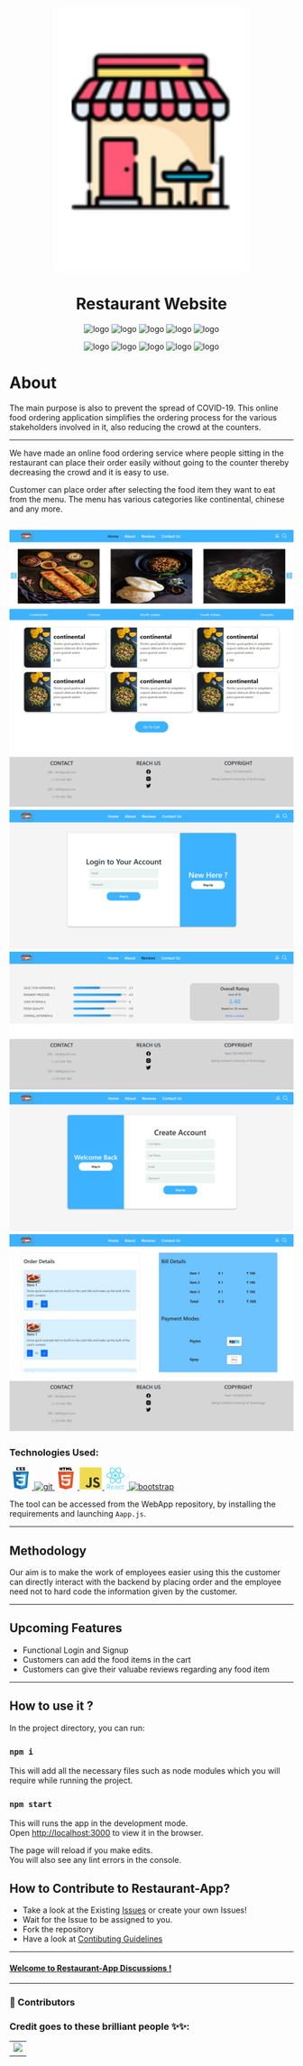 <p align="center">
  <img src="./src/components/logo.png" width="350" title="logo">
</p>

<h1 align="center">Restaurant Website</h1>

<p align="center">
  <img src="https://img.shields.io/github/issues/wizbeans/Restaurant-App" title="logo">
  <img src="https://img.shields.io/github/issues-pr/wizbeans/Restaurant-App" title="logo">
  <img src="https://img.shields.io/github/forks/wizbeans/Restaurant-App" title="logo">
  <img src="https://img.shields.io/github/stars/wizbeans/Restaurant-App" title="logo">
  <img src="https://img.shields.io/github/license/wizbeans/Restaurant-App" title="logo">
</p>

<p align="center">
  <img src="https://forthebadge.com/images/badges/check-it-out.svg" title="logo">
  <img src="https://forthebadge.com/images/badges/built-with-love.svg" title="logo">
  <img src="https://forthebadge.com/images/badges/built-by-developers.svg" title="logo">
  <img src="https://forthebadge.com/images/badges/open-source.svg" title="logo">
  <img src="https://forthebadge.com/images/badges/uses-git.svg" title="logo">
</p>


# About

The main purpose is also to prevent the spread of COVID-19. This online food ordering application simplifies the ordering process for the various stakeholders involved in it, also reducing the crowd at the counters.

---

We have made an online food ordering service where people sitting in the restaurant can place their order easily without going to the counter thereby decreasing the crowd and it is easy to use.

Customer can place order after selecting the food item they want to eat from the menu.
The menu has various categories like continental, chinese and any more.

![image](./src/img/home.png)
![image](./src/img/login.png)
![image](./src/img/reviews.png)
![image](./src/img/signup.png)
![image](./src/img/cart.png)
---
<h3 align="left">Technologies Used:</h3>
<p align="left"> 
<a href="https://www.w3schools.com/css/" target="_blank" rel="noreferrer"> <img src="https://raw.githubusercontent.com/devicons/devicon/master/icons/css3/css3-original-wordmark.svg" alt="css3" width="40" height="40"/> </a> 
<a href="https://git-scm.com/" target="_blank" rel="noreferrer"> <img src="https://www.vectorlogo.zone/logos/git-scm/git-scm-icon.svg" alt="git" width="40" height="40"/> </a> 
<a href="https://www.w3.org/html/" target="_blank" rel="noreferrer"> <img src="https://raw.githubusercontent.com/devicons/devicon/master/icons/html5/html5-original-wordmark.svg" alt="html5" width="40" height="40"/> </a> 
<a href="https://developer.mozilla.org/en-US/docs/Web/JavaScript" target="_blank" rel="noreferrer"> <img src="https://raw.githubusercontent.com/devicons/devicon/master/icons/javascript/javascript-original.svg" alt="javascript" width="40" height="40"/> </a> 
<a href="https://reactjs.org/" target="_blank" rel="noreferrer"> <img src="https://raw.githubusercontent.com/devicons/devicon/master/icons/react/react-original-wordmark.svg" alt="react" width="40" height="40"/> </a>
<a href="https://getbootstrap.com/" target="_blank" rel="noreferrer"> <img src="https://e7.pngegg.com/pngimages/168/618/png-clipart-responsive-web-design-web-development-bootstrap-cascading-style-sheets-web-browser-world-wide-web-purple-web-design.png" alt="bootstrap" width="40" height="40"/> </a> </p>

The tool can be accessed from the WebApp repository, by installing the requirements and launching `Aapp.js`.


---

## Methodology

Our aim is to make the work of employees easier using this the customer can directly interact with the backend by placing order and the employee need not to hard code the information given by the customer.

---

## Upcoming Features
* Functional Login and Signup
* Customers can add the food items in the cart 
* Customers can give their valuabe reviews regarding any food item

---

## How to use it ?

In the project directory, you can run:

### `npm i`
This will add all the necessary files such as node modules which you will require while running the project.

### `npm start`

This will runs the app in the development mode.\
Open [http://localhost:3000](http://localhost:3000) to view it in the browser.

The page will reload if you make edits.\
You will also see any lint errors in the console.

## How to Contribute to Restaurant-App?

- Take a look at the Existing [Issues](https://github.com/wizbeans/Restaurant-App/issues) or create your own Issues!
- Wait for the Issue to be assigned to you.
- Fork the repository
- Have a look at [Contibuting Guidelines](https://github.com/wizbeans/Restaurant-App/blob/main/CONTRIBUTING.md)

---

#### [Welcome to Restaurant-App Discussions !]()

---
<div>

### 🌟 Contributors

### Credit goes to these brilliant people ✨✨:

<table>
	<tr>
		<td>
			<a href="https://github.com/wizbeans/Restaurant-App/graphs/contributors">
			<img src="https://contrib.rocks/image?repo=wizbeans/Restaurant-App" />
			</a>
		</td>
	</tr>
</table>
</div>
